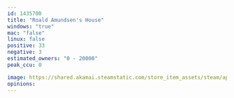 ```yaml
---
id: 1435700
title: "Roald Amundsen's House"
windows: "true"
mac: "false"
linux: false
positive: 33
negative: 3
estimated_owners: "0 - 20000"
peak_ccu: 0

image: https://shared.akamai.steamstatic.com/store_item_assets/steam/apps/1435700/header.jpg?t=1613146734
opinions:
---
```

